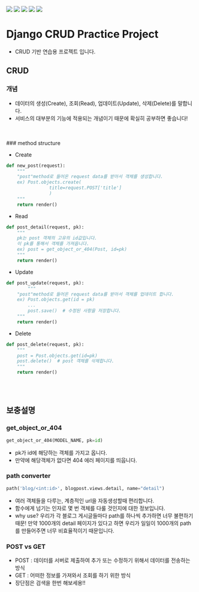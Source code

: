 ![](https://img.shields.io/badge/django-3.2.2-green)
![](https://img.shields.io/badge/HTML-pink)
![](https://img.shields.io/badge/CSS-blue)
![](https://img.shields.io/badge/JS-yellow)
![](https://img.shields.io/badge/Pillow-8.2.0-red)

# Django CRUD Practice Project
- CRUD 기반 연습용 프로젝트 입니다.

## CRUD

### 개념
- 데이터의 생성(Create), 조회(Read), 업데이트(Update), 삭제(Delete)를 말합니다.
- 서비스의 대부분의 기능에 적용되는 개념이기 때문에 확실히 공부하면 좋습니다!
<br/>
<br/>
### method structure

- Create
```python
def new_post(request):
    """
    "post"method로 들어온 request data를 받아서 객체를 생성합니다.
    ex) Post.objects.create(
                title=request.POST['title']
                )
    """
    return render()
```
- Read
```python
def post_detail(request, pk):
    """
    pk는 post 객체의 고유의 id값입니다.
    이 pk를 통해서 객체를 가져옵니다.
    ex) post = get_object_or_404(Post, id=pk)
    """
    return render()
```
- Update
```python
def post_update(request, pk):
        """
    "post"method로 들어온 request data를 받아서 객체를 업데이트 합니다.
    ex) Post.objects.get(id = pk)
        ...
        post.save()  # 수정된 사항을 저장합니다.        
    """
    return render()
```
- Delete
```python
def post_delete(request, pk):
    """
    post = Post.objects.get(id=pk)
    post.delete()  # post 객체를 삭제합니다.
    """
    return render()
```
<br/>
<br/>

## 보충설명
### get_object_or_404
```python
get_object_or_404(MODEL_NAME, pk=id)
```
- pk가 id에 해당하는 객체를 가지고 옵니다.<br>
- 만약에 해당객체가 없다면 404 에러 페이지를 띄웁니다.

### path converter
```python
path('blog/<int:id>', blogpost.views.detail, name="detail")
```
- 여러 객체들을 다루는, 계층적인 url을 자동생성할때 편리합니다.
- 함수에게 넘기는 인자로 몇 번 객체를 다룰 것인지에 대한 정보입니다.
- why use? 우리가 각 블로그 게시글들마다 path를 하나씩 추가하면 너무 불편하기 때문!
만약 1000개의 detail 페이지가 있다고 하면 우리가 일일이 1000개의 path를 만들어주면 너무 비효율적이기 때문입니다.

### POST vs GET
- POST : 데이터를 서버로 제출하여 추가 또는 수정하기 위해서 데이터를 전송하는 방식
- GET : 어떠한 정보를 가져와서 조회를 하기 위한 방식
- 장단점은 검색을 한번 해보세용!!




